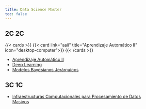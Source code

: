 ```yaml
---
title: Data Science Master
toc: false
---
```


## 2C 2C

{{< cards >}}
{{< card link="aaii" title="Aprendizaje Automático II" icon="desktop-computer">}}
{{< /cards >}}

- [Aprendizaje Automático II](./aaii/index.md)
- [Deep Learning](./2C_2C/DL/index.md)
- [Modelos Bayesianos Jerárquicos](./2C_2C/MBJ/index.md)

## 3C 1C

- [Infraestructuras Computacionales para Procesamiento de Datos Masivos](./3C_1C/ICPDM/index.md)
